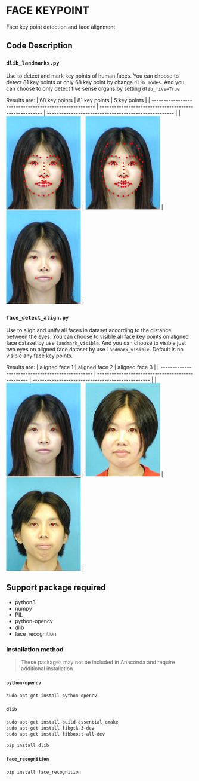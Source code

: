<!--
 * @Description: 
 * @Author: shaonianruntu
 * @Github: https://github.com/shaonianruntu
 * @Date: 2020-11-06 19:59:48
 * @LastEditTime: 2020-11-06 21:57:49
-->

# FACE KEYPOINT
Face key point detection and face alignment

## Code Description
### `dlib_landmarks.py`
Use to detect and mark key points of human faces.
You can choose to detect 81 key points or only 68 key point by change `dlib_modes`.
And you can choose to only detect five sense organs by setting `dlib_five=True` 

Results are:
| 68 key points                                          | 81 key points                                          | 5 key points                                          |
| ------------------------------------------------------ | ------------------------------------------------------ | ----------------------------------------------------- |
| <img align="68 key points" src="./dlib68/all/00.png"/> | <img align="68 key points" src="./dlib81/all/00.png"/> | <img align="5 key pints" src="./dlib68/five/00.png"/> |

### `face_detect_align.py`
Use to align and unify all faces in dataset according to the distance between the eyes.
You can choose to visible all face key points on aligned face dataset by use `landmark_visible`.
And you can choose to visible just two eyes on aligned face dataset by use `landmark_visible`.
Default is no visible any face key points.

Results are:
| aligned face 1                                    | aligned face 2                                    | aligned face 3                                    |
| ------------------------------------------------- | ------------------------------------------------- | ------------------------------------------------- |
| <img align="aligned face 1" src="./dlib/00.png"/> | <img align="aligned face 2" src="./dlib/01.png"/> | <img align="aligned face 3" src="./dlib/02.png"/> |


## Support package required
- python3
- numpy
- PIL
- python-opencv
- dlib
- face_recognition

### Installation method
> These packages may not be included in Anaconda and require additional installation

#### `python-opencv`
```
sudo apt-get install python-opencv
```

#### `dlib`
```
sudo apt-get install build-essential cmake
sudo apt-get install libgtk-3-dev
sudo apt-get install libboost-all-dev
```
```
pip install dlib
```

#### `face_recognition`
```
pip install face_recognition
```
